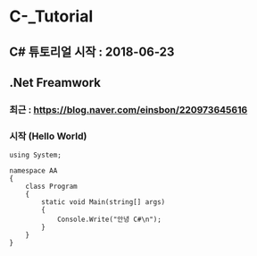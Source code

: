# C-_Tutorial

## C# 튜토리얼 시작 : 2018-06-23

## .Net Freamwork

### 최근 : https://blog.naver.com/einsbon/220973645616

### 시작 (Hello World)
```csc
using System;

namespace AA
{
    class Program
    {
        static void Main(string[] args)
        {
            Console.Write("안녕 C#\n");
        }
    }
}
```
  
